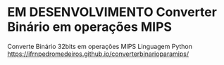# EM DESENVOLVIMENTO Converter Binário em operações MIPS
Converte Binário 32bits em operações MIPS
Linguagem Python
https://ifrnpedromedeiros.github.io/converterbinarioparamips/
